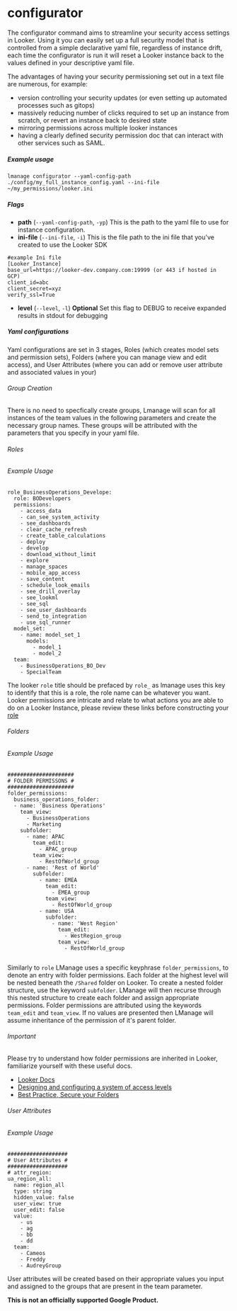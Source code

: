# configurator
The configurator command aims to streamline your security access settings in Looker. Using it you can easily set up a full security model that is controlled from a simple declarative yaml file, regardless of instance drift, each time the configurator is run it will reset a Looker instance back to the values defined in your descriptive yaml file. 

The advantages of having your security permissioning set out in a text file are numerous, for example: 
- version controlling your security updates (or even setting up automated processes such as gitops)
- massively reducing number of clicks required to set up an instance from scratch, or revert an instance back to desired state
- mirroring permissions across multiple looker instances
- having a clearly defined security permission doc that can interact with other services such as SAML.

##### Example usage
`lmanage configurator --yaml-config-path ./config/my_full_instance_config.yaml --ini-file ~/my_permissions/looker.ini`
##### Flags
- **path** (`--yaml-config-path`, `-yp`) This is the path to the yaml file to use for instance configuration. 
- **ini-file** (`--ini-file`, `-i`) This is the file path to the ini file that you've created to use the Looker SDK
```
#example Ini file
[Looker_Instance]
base_url=https://looker-dev.company.com:19999 (or 443 if hosted in GCP)
client_id=abc
client_secret=xyz
verify_ssl=True
```
- **level** (`--level`, `-l`) **Optional** Set this flag to DEBUG to receive expanded results in stdout for debugging  

##### Yaml configurations
Yaml configurations are set in 3 stages, Roles (which creates model sets and permission sets), Folders (where you can manage view and edit access), and User Attributes (where you can add or remove user attribute and associated values in your)

###### Group Creation
There is no need to specfically create groups, Lmanage will scan for all instances of the team values in the following parameters and create the necessary group names. These groups will be attributed with the parameters that you specify in your yaml file.

###### Roles
###### Example Usage
```
role_BusinessOperations_Develope:
  role: BODevelopers
  permissions:
    - access_data
    - can_see_system_activity
    - see_dashboards
    - clear_cache_refresh
    - create_table_calculations
    - deploy
    - develop
    - download_without_limit
    - explore
    - manage_spaces
    - mobile_app_access
    - save_content
    - schedule_look_emails
    - see_drill_overlay
    - see_lookml
    - see_sql
    - see_user_dashboards
    - send_to_integration 
    - use_sql_runner
  model_set:
    - name: model_set_1
      models:
        - model_1 
        - model_2
  team:
    - BusinessOperations_BO_Dev
    - SpecialTeam
```
The looker `role` title should be prefaced by `role_` as lmanage uses this key to identify that this is a role, the role name can be whatever you want. Looker permissions are intricate and relate to what actions you are able to do on a Looker Instance, please review these links before constructing your [role](https://docs.looker.com/admin-options/settings/roles)

###### Folders
###### Example Usage
```
#####################
# FOLDER PERMISSONS #
#####################
folder_permissions:
  business_operations_folder: 
  - name: 'Business Operations' 
    team_view:
      - BusinessOperations
      - Marketing
    subfolder:
      - name: APAC 
        team_edit:
          - APAC_group
        team_view:
          - RestOfWorld_group 
      - name: 'Rest of World'
        subfolder:
          - name: EMEA
            team_edit:
              - EMEA_group
            team_view:
              - RestOfWorld_group
          - name: USA
            subfolder:
              - name: 'West Region'
                team_edit:
                  - WestRegion_group 
                team_view:
                  - RestOfWorld_group
 
```
Similarly to `role` LManage uses a specific keyphrase `folder_permissions`, to denote an entry with folder permissions. Each folder at the highest level will be nested beneath the `/Shared` folder on Looker. To create a nested folder structure, use the keyword `subfolder`. LManage will then recurse through this nested structure to create each folder and assign appropriate permissions. Folder permissions are attributed using the keywords `team_edit` and `team_view`. If no values are presented then LManage will assume inheritance of the permission of it's parent folder.

###### Important

Please try to understand how folder permissions are inherited in Looker, familiarize yourself with these useful docs. 
- [Looker Docs](https://docs.looker.com/sharing-and-publishing/organizing-spaces)
- [Designing and configuring a system of access levels](https://docs.looker.com/admin-options/tutorials/access-controls)
- [Best Practice, Secure your Folders](https://help.looker.com/hc/en-us/articles/360001897687-Best-Practice-Secure-Your-Spaces-A-Content-Access-Walk-through)

###### User Attributes
###### Example Usage

```
###################
# User Attributes #
###################
# attr_region:
ua_region_all:
  name: region_all
  type: string
  hidden_value: false 
  user_view: true
  user_edit: false
  value:
    - us
    - ag
    - bb
    - dd
  team:
    - Cameos
    - Freddy
    - AudreyGroup
```
User attributes will be created based on their appropriate values you input and assigned to the groups that are present in the team parameter.

**This is not an officially supported Google Product.**
